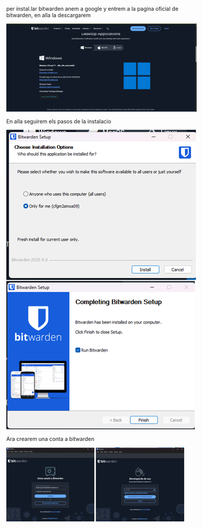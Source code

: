 per instal.lar bitwarden anem a google y entrem a la pagina oficial de bitwarden, en alla la descargarem 

![Descrgar bitwarden](img/guia_img/image1.png)


En alla seguirem els pasos de la instalacio

![Descrgar bitwarden](img/guia_img/image2.png)![Descrgar bitwarden](img/guia_img/image3.png)


Ara crearem una conta a bitwarden

![Descrgar bitwarden](img/guia_img/image9.png) ![Descrgar bitwarden](img/guia_img/image10.png)

